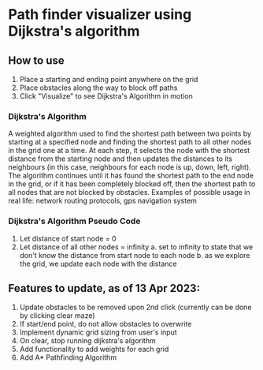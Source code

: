 # Path finder visualizer using Dijkstra's algorithm

## How to use
1. Place a starting and ending point anywhere on the grid
2. Place obstacles along the way to block off paths
3. Click "Visualize" to see Dijkstra's Algorithm in motion

### Dijkstra's Algorithm
A weighted algorithm used to find the shortest path between two points by starting at a specified node and finding the shortest path to all other nodes in the grid one at a time. 
At each step, it selects the node with the shortest distance from the starting node and then updates the distances to its neighbours (in this case, neighbours for each node is up, down, left, right). 
The algorithm continues until it has found the shortest path to the end node in the grid, or if it has been completely blocked off, then the shortest path to all nodes that are not blocked by obstacles.
Examples of possible usage in real life: network routing protocols, gps navigation system

### Dijkstra's Algorithm Pseudo Code
1. Let distance of start node = 0
2. Let distance of all other nodes = infinity 
    a. set to infinity to state that we don't know the distance from start node to each node
    b. as we explore the grid, we update each node with the distance 

## Features to update, as of 13 Apr 2023: 
1. Update obstacles to be removed upon 2nd click (currently can be done by clicking clear maze)
2. If start/end point, do not allow obstacles to overwrite
3. Implement dynamic grid sizing from user's input 
4. On clear, stop running dijkstra's algorithm 
5. Add functionality to add weights for each grid
6. Add A* Pathfinding Algorithm 

